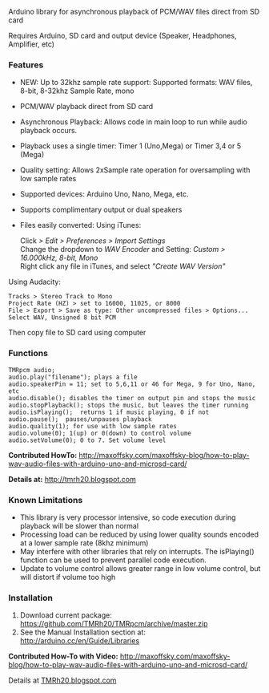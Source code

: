 Arduino library for asynchronous playback of PCM/WAV files direct from SD card

Requires Arduino, SD card and output device (Speaker, Headphones, Amplifier, etc)


### **Features**

* NEW: Up to 32khz sample rate support:
	Supported formats: WAV files, 8-bit, 8-32khz Sample Rate, mono
* PCM/WAV playback direct from SD card
* Asynchronous Playback: Allows code in main loop to run while audio playback occurs.
* Playback uses a single timer: Timer 1 (Uno,Mega) or Timer 3,4 or 5 (Mega)
* Quality setting: Allows 2xSample rate operation for oversampling with low sample rates
* Supported devices: Arduino Uno, Nano, Mega, etc.
* Supports complimentary output or dual speakers
* Files easily converted:
Using iTunes:

    Click _> Edit > Preferences > Import Settings_  
    Change the dropdown to _WAV Encoder_ and Setting: _Custom > 16.000kHz, 8-bit, Mono_  
    Right click any file in iTunes, and select _"Create WAV Version"_      

Using Audacity:
	
    Tracks > Stereo Track to Mono    
    Project Rate (HZ) > set to 16000, 11025, or 8000    
    File > Export > Save as type: Other uncompressed files > Options...    
    Select WAV, Unsigned 8 bit PCM    
    
Then copy file to SD card using computer

### **Functions**
    TMRpcm audio;
    audio.play("filename"); plays a file
    audio.speakerPin = 11; set to 5,6,11 or 46 for Mega, 9 for Uno, Nano, etc
    audio.disable(); disables the timer on output pin and stops the music
    audio.stopPlayback(); stops the music, but leaves the timer running
    audio.isPlaying();  returns 1 if music playing, 0 if not
    audio.pause();  pauses/unpauses playback
    audio.quality(1); for use with low sample rates
    audio.volume(0); 1(up) or 0(down) to control volume
    audio.setVolume(0); 0 to 7. Set volume level

**Contributed HowTo:** http://maxoffsky.com/maxoffsky-blog/how-to-play-wav-audio-files-with-arduino-uno-and-microsd-card/

**Details at:** http://tmrh20.blogspot.com

### **Known Limitations**

* This library is very processor intensive, so code execution during playback will be slower than normal
* Processing load can be reduced by using lower quality sounds encoded at a lower sample rate (8khz minimum)
* May interfere with other libraries that rely on interrupts. The isPlaying() function can be used to
  prevent parallel code execution.
* Update to volume control allows greater range in low volume control, but will distort
  if volume too high

### **Installation**

1. Download current package: <https://github.com/TMRh20/TMRpcm/archive/master.zip>
2. See the Manual Installation section at: <http://arduino.cc/en/Guide/Libraries>

**Contributed How-To with Video:** <http://maxoffsky.com/maxoffsky-blog/how-to-play-wav-audio-files-with-arduino-uno-and-microsd-card/>

Details at [TMRh20.blogspot.com](http://tmrh20.blogspot.com)
